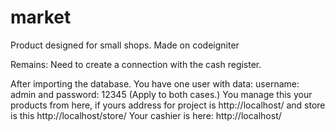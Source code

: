 market
======

Product designed for small shops. Made on codeigniter

Remains: Need to create a connection with the cash register.

After importing the database.
You have one user with data: username: admin and password: 12345 (Apply to both cases.)
You manage this your products from here, if yours address for project is http://localhost/ and store is this http://localhost/store/
Your cashier is here: http://localhost/
